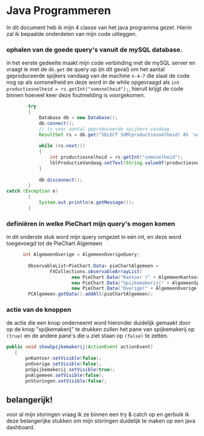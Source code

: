 # Java Programmeren


In dit document heb ik mijn 4 classe van het java programma gezet.
Hierin zal ik bepaalde onderdelen van mijn code uitleggen.

### ophalen van de goede query's vanuit de mySQL database.
in het eerste gedeelte maakt mijn code verbinding met de mySQL server en vraagt ie met de `db.get` de query op (in dit geval) om het aantal geproduceerde spijkers vandaag van 
de machine `n-4-7`
die slaat de code nog op als somsnelheid en deze word in de while opgevraagd als `int productiesnelheid = rs.getInt("somsnelheid");`, hieruit krijgt de code
binnen hoeveel keer deze foutmelding is voorgekomen.
        
```java
        try
        {
            Database db = new Database();
            db.connect();
            // is voor aantal geproduceerde spijkers vandaag
            ResultSet rs = db.get("SELECT SUM(productiesnelheid) AS 'somsnelheid' FROM spijkers WHERE date(timestamp) = CURDATE() && machine = 'N-4-7'");
            
            while (rs.next())
            {
                int productiesnelheid = rs.getInt("somsnelheid");
                lblProductieVandaag.setText(String.valueOf(productiesnelheid));
            }
            
            db.disconnect();
        }
catch (Exception e)
        {
            System.out.println(e.getMessage());
        } 
```

### definiëren in welke PieChart mijn query's mogen komen
in dit onderste stuk word mijn query omgezet in een int, en deze word toegevoegd tot de PieChart Algemeen

```java
      int AlgemeenOverige = AlgemeenOverigeQuery;
      
        ObservableList<PieChart.Data> pieChartAlgemeen =
                FXCollections.observableArrayList(
                        new PieChart.Data("Kantoor (" + AlgemeenKantoor + ")", AlgemeenKantoor),
                        new PieChart.Data("Spijkemakerij(" + AlgemeenSpijkemakerij + ")", AlgemeenSpijkemakerij),
                        new PieChart.Data("Overige(" + AlgemeenOverige + ")", AlgemeenOverige));
        PCAlgemeen.getData().addAll(pieChartAlgemeen); 
 ```
 
 ### actie van de knoppen
 de actie die een knop onderneemt word hieronder duidelijk gemaakt door op de knop "spijkemakerij" te drukken zullen het pane van spijkemakerij op `(true)` en de andere pane's die u ziet staan op `(false)` te zetten.
 
 ``` java 
 public void showSpijkemakerij(ActionEvent actionEvent)
    {
        pnKantoor.setVisible(false);
        pnOverige.setVisible(false);
        pnSpijkemakerij.setVisible(true);
        pnAlgemeen.setVisible(false);
        pnStoringen.setVisible(false);
 ```
        

## belangerijk!
voor al mijn storingen vraag ik ze binnen een try & catch op en gerbuik ik deze belangerijke stukken om mijn storingen duidelijk te maken op een java dashboard.


        
